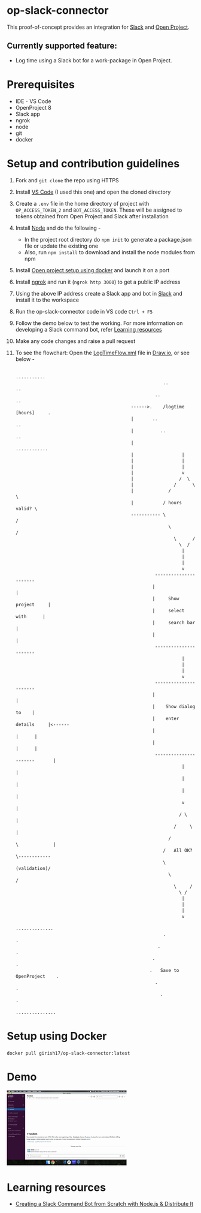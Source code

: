 # op-slack-connector
This proof-of-concept provides an integration for [Slack](https://api.slack.com/) and [Open Project](https://docs.openproject.org/api/).

## Currently supported feature:
- Log time using a Slack bot for a work-package in Open Project.

# Prerequisites
- IDE - VS Code
- OpenProject 8
- Slack app
- ngrok
- node
- git
- docker

# Setup and contribution guidelines
1. Fork and `git clone` the repo using HTTPS
2. Install [VS Code](https://code.visualstudio.com/Download) (I used this one) and open the cloned directory
3. Create a `.env` file in the home directory of project with `OP_ACCESS_TOKEN_2` and `BOT_ACCESS_TOKEN`. These will be assigned to tokens obtained from Open Project and Slack after installation
4. Install [Node](https://nodejs.org/en/download/) and do the following -  
   - In the project root directory do `npm init` to generate a package.json file or update the existing one
   - Also, run `npm install` to download and install the node modules from npm 
5. Install [Open project setup using docker](https://www.openproject.org/docker/) and launch it on a port
6. Install [ngrok](https://ngrok.com/download) and run it (`ngrok http 3000`) to get a public IP address
7. Using the above IP address create a Slack app and bot in [Slack](https://api.slack.com) and install it to the workspace
8. Run the op-slack-connector code in VS code `Ctrl + F5`
9. Follow the demo below to test the working. For more information on developing a Slack command bot, refer [Learning resources](#learning-resources)
10. Make any code changes and raise a pull request
11. To see the flowchart: Open the [LogTimeFlow.xml](LogTimeFlow.xml) file in [Draw.io](http://draw.io), or see below -

                                                                  ...........
                                                               ..             ..
                                                            ..                   ..
                                                   ------>.    /logtime [hours]     .
                                                   |       ..                    ..
                                                   |          ..              ..
                                                   |             ............
                                                   |                  |
                                                   |                  |
                                                   |                  |
                                                   |                  v
                                                   |                 /  \
                                                   |               /      \
                                                   |             /          \
                                                   |           / hours valid? \
                                                   ----------- \              /
                                                                 \          /
                                                                   \      /
                                                                     \  /
                                                                      |
                                                                      |
                                                                      |
                                                                      v
                                                            ----------------------
                                                           |                      |
                                                           |     Show project     |
                                                           |     select with      |
                                                           |     search bar       |
                                                           |                      |
                                                            ----------------------
                                                                      |
                                                                      |
                                                                      |
                                                                      v
                                                            ----------------------
                                                           |                      |
                                                           |    Show dialog to    |
                                                           |    enter details     |<------
                                                           |                      |      |
                                                           |                      |      |
                                                            ----------------------       |
                                                                      |                  |
                                                                      |                  |
                                                                      |                  |
                                                                      v                  |
                                                                     / \                 |
                                                                   /     \               |
                                                                 /         \             |
                                                               /   All OK?   \------------
                                                               \ (validation)/
                                                                 \         /
                                                                   \     /
                                                                     \ /
                                                                      |
                                                                      |
                                                                      |
                                                                      v
                                                                 ..............
                                                               .                .
                                                             .                     .
                                                           .                         .
                                                          .   Save to OpenProject    . 
                                                            .                      . 
                                                              .                  . 
                                                                 ...............

# Setup using Docker
`docker pull girish17/op-slack-connector:latest`

# Demo
![Demo](demo_op_slack_connector.gif)

# Learning resources
- [Creating a Slack Command Bot from Scratch with Node.js & Distribute It](https://tutorials.botsfloor.com/creating-a-slack-command-bot-from-scratch-with-node-js-distribute-it-25cf81f51040)
